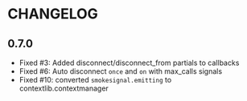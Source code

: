 # CHANGELOG

## 0.7.0

- Fixed #3: Added disconnect/disconnect_from partials to callbacks
- Fixed #6: Auto disconnect ``once`` and ``on`` with max_calls signals
- Fixed #10: converted ``smokesignal.emitting`` to contextlib.contextmanager

